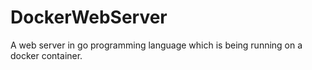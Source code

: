 # DockerWebServer
A web server in go programming language which is being running on a docker container.
